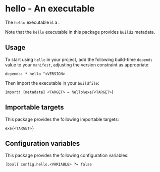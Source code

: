 # hello - An executable

The `hello` executable is a <SUMMARY-OF-FUNCTIONALITY>.

Note that the `hello` executable in this package provides `build2` metadata.



## Usage

To start using `hello` in your project, add the following build-time
`depends` value to your `manifest`, adjusting the version constraint as
appropriate:

```
depends: * hello ^<VERSION>
```

Then import the executable in your `buildfile`:

```
import! [metadata] <TARGET> = hello%exe{<TARGET>}
```


## Importable targets

This package provides the following importable targets:

```
exe{<TARGET>}
```

<DESCRIPTION-OF-IMPORTABLE-TARGETS>


## Configuration variables

This package provides the following configuration variables:

```
[bool] config.hello.<VARIABLE> ?= false
```

<DESCRIPTION-OF-CONFIG-VARIABLES>
